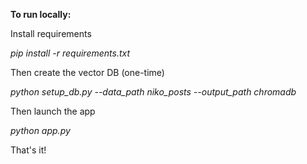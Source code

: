 **To run locally:**

Install requirements

*pip install -r requirements.txt*

Then create the vector DB (one-time)

*python setup_db.py --data_path niko_posts --output_path chromadb*

Then launch the app

*python app.py*

That's it!

